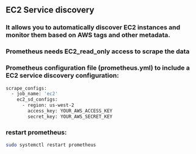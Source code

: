 ## EC2 Service discovery 
###  It allows you to automatically discover EC2 instances and monitor them based on AWS tags and other metadata.
### Prometheus needs EC2_read_only access to scrape the data
  
###  Prometheus configuration file (prometheus.yml) to include a EC2 service discovery configuration:
```sh
scrape_configs:
  - job_name: 'ec2'
    ec2_sd_configs:
      - region: us-west-2          
        access_key: YOUR_AWS_ACCESS_KEY
        secret_key: YOUR_AWS_SECRET_KEY
```

### restart prometheus:
```sh
sudo systemctl restart prometheus
```